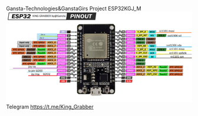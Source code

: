 Gansta-Technologies&GanstaGirs Project 
ESP32KGJ_M
![alt text](https://github.com/girs1982/ESP32KING_JOY_MANUFA/blob/main/ESP32-DOIT-DEV-KIT-v1-pinout-mischianti.png)
Telegram
https://t.me/King_Grabber
